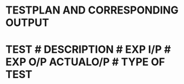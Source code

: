 # TESTPLAN AND CORRESPONDING OUTPUT

# TEST          # DESCRIPTION       # EXP I/P          # EXP O/P         ACTUALO/P           # TYPE OF TEST
